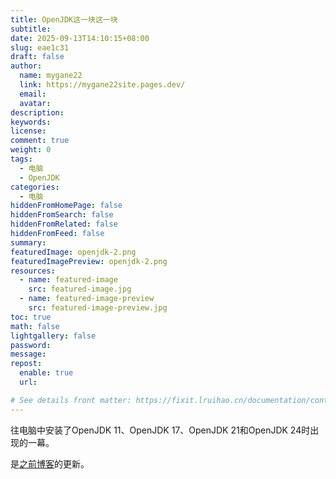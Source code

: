 ```yaml
---
title: OpenJDK这一块这一块
subtitle:
date: 2025-09-13T14:10:15+08:00
slug: eae1c31
draft: false
author:
  name: mygane22
  link: https://mygane22site.pages.dev/
  email:
  avatar:
description:
keywords:
license:
comment: true
weight: 0
tags:
  - 电脑
  - OpenJDK
categories:
  - 电脑
hiddenFromHomePage: false
hiddenFromSearch: false
hiddenFromRelated: false
hiddenFromFeed: false
summary:
featuredImage: openjdk-2.png
featuredImagePreview: openjdk-2.png
resources:
  - name: featured-image
    src: featured-image.jpg
  - name: featured-image-preview
    src: featured-image-preview.jpg
toc: true
math: false
lightgallery: false
password:
message:
repost:
  enable: true
  url:

# See details front matter: https://fixit.lruihao.cn/documentation/content-management/introduction/#front-matter
---
```

往电脑中安装了OpenJDK 11、OpenJDK 17、OpenJDK 21和OpenJDK 24时出现的一幕。
<!--more-->
是[之前博客](https://mygane22site.pages.dev/posts/b94d769/)的更新。
